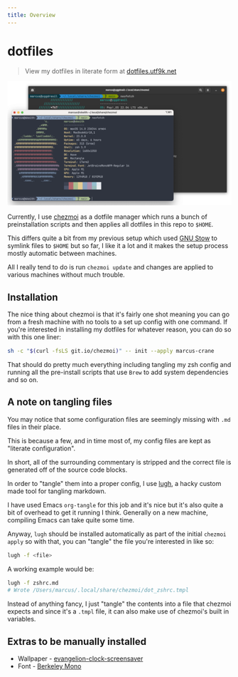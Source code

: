 ```yaml
---
title: Overview
---
```


# dotfiles

> View my dotfiles in literate form at [dotfiles.utf9k.net](https://dotfiles.utf9k.net)

<center>

![](docs/term.png)

</center>

Currently, I use [chezmoi](https://github.com/twpayne/chezmoi) as a dotfile manager which runs a bunch of preinstallation scripts and then applies all dotfiles in this repo to `$HOME`.

This differs quite a bit from my previous setup which used [GNU Stow](https://www.gnu.org/software/stow/) to symlink files to `$HOME` but so far, I like it a lot and it makes the setup process mostly automatic between machines.

All I really tend to do is run `chezmoi update` and changes are applied to various machines without much trouble.

## Installation

The nice thing about chezmoi is that it's fairly one shot meaning you can go from a fresh machine with no tools to a set up config with one command. If you're interested in installing my dotfiles for whatever reason, you can do so with this one liner:

```bash
sh -c "$(curl -fsLS git.io/chezmoi)" -- init --apply marcus-crane
```

That should do pretty much everything including tangling my zsh config and running all the pre-install scripts that use `Brew` to add system dependencies and so on.

## A note on tangling files

You may notice that some configuration files are seemingly missing with `.md` files in their place.

This is because a few, and in time most of, my config files are kept as "literate configuration".

In short, all of the surrounding commentary is stripped and the correct file is generated off of the source code blocks.

In order to "tangle" them into a proper config, I use [lugh](https://github.com/marcus-crane/lugh), a hacky custom made tool for tangling markdown.

I have used Emacs `org-tangle` for this job and it's nice but it's also quite a bit of overhead to get it running I think. Generally on a new machine, compiling Emacs can take quite some time.

Anyway, `lugh` should be installed automatically as part of the initial `chezmoi apply` so with that, you can "tangle" the file you're interested in like so:

```bash
lugh -f <file>
```

A working example would be:

```bash
lugh -f zshrc.md
# Wrote /Users/marcus/.local/share/chezmoi/dot_zshrc.tmpl
```

Instead of anything fancy, I just "tangle" the contents into a file that chezmoi expects and since it's a `.tmpl` file, it can also make use of chezmoi's built in variables.

## Extras to be manually installed

- Wallpaper - [evangelion-clock-screensaver](https://github.com/Wandmalfarbe/evangelion-clock-screensaver)
- Font - [Berkeley Mono](https://berkeleygraphics.com/typefaces/berkeley-mono/)
